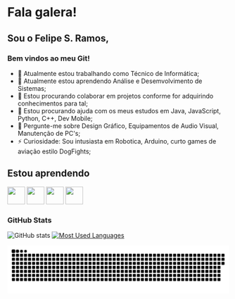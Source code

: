 # Fala galera!
## Sou o Felipe S. Ramos,
### Bem vindos ao meu Git!

- 🔭 Atualmente estou trabalhando como Técnico de Informática; 
- 🌱 Atualmente estou aprendendo Análise e Desemvolvimento de Sistemas;
- 👯 Estou procurando colaborar em projetos conforme for adquirindo conhecimentos para tal;
- 🤔 Estou procurando ajuda com os meus estudos em Java, JavaScript, Python, C++, Dev Mobile; 
- 💬 Pergunte-me sobre Design Gráfico, Equipamentos de Audio Visual, Manutenção de PC's;
- ⚡ Curiosidade: Sou intusiasta em Robotica, Arduino, curto games de aviação estilo DogFights;

## Estou aprendendo

<img loading="lazy" src="https://cdn.jsdelivr.net/gh/devicons/devicon/icons/java/java-original.svg" width="40" height="40"/> <img src="https://cdn.jsdelivr.net/gh/devicons/devicon/icons/javascript/javascript-plain.svg" width="40" height="40"/> <img src="https://cdn.jsdelivr.net/gh/devicons/devicon/icons/python/python-original-wordmark.svg" width="40" height="40"/> <img src="https://cdn.jsdelivr.net/gh/devicons/devicon/icons/cplusplus/cplusplus-plain.svg" width="40" height="40"/>

<h3>GitHub Stats</h3>

![GitHub stats](https://github-readme-stats-git-masterrstaa-rickstaa.vercel.app/api?username=umalucu&hide_title=true&show_icons=true&include_all_commits=false&count_private=true&line_height=25&hide=issues&bg_color=000&title_color=55d300&text_color=FFF&border_radius=3&border_color=005900&icon_color=55d300&theme=blue-green)
[![Most Used Languages](https://github-readme-stats-git-masterrstaa-rickstaa.vercel.app/api/top-langs/?username=umalucu&line_height=10&card_width=290&layout=compact&hide_title=false&count_private=true&langs_count=4&show_icons=true&title_color=55d300&hide=html,css&bg_color=000&text_color=8B8B8B&border_radius=3&border_color=005900&count_private=true)](https://github.com/umalucu/github-readme-stats)
<br>

<picture>
  <source media="(prefers-color-scheme: dark)" srcset="https://raw.githubusercontent.com/umalucu/felipe_s_ramos/output/github-contribution-grid-snake-dark.svg">
  <source media="(prefers-color-scheme: light)" srcset="https://raw.githubusercontent.com/umalucu/felipe_s_ramos/output/github-contribution-grid-snake.svg">
  <img alt="github contribution grid snake animation" src="https://raw.githubusercontent.com/umalucu/felipe_s_ramos/output/github-contribution-grid-snake.svg">
</picture>
<br><br>




